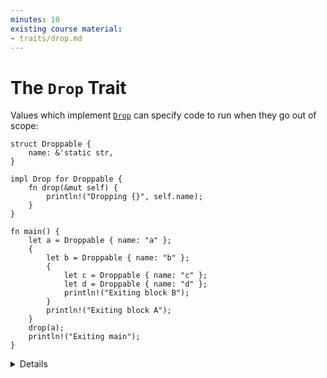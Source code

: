 ```yaml
---
minutes: 10
existing course material:
- traits/drop.md
---
```


# The `Drop` Trait

Values which implement [`Drop`][1] can specify code to run when they go out of scope:

```rust,editable
struct Droppable {
    name: &'static str,
}

impl Drop for Droppable {
    fn drop(&mut self) {
        println!("Dropping {}", self.name);
    }
}

fn main() {
    let a = Droppable { name: "a" };
    {
        let b = Droppable { name: "b" };
        {
            let c = Droppable { name: "c" };
            let d = Droppable { name: "d" };
            println!("Exiting block B");
        }
        println!("Exiting block A");
    }
    drop(a);
    println!("Exiting main");
}
```

<details>

* Note that `std::mem::drop` is not the same as `std::ops::Drop::drop`.
* Values are automatically dropped when they go out of scope.
* When a value is dropped, if it implements `std::ops::Drop` then its `Drop::drop` implementation
  will be called.
* All its fields will then be dropped too, whether or not it implements `Drop`.
* `std::mem::drop` is just an empty function that takes any value. The significance is that it takes
  ownership of the value, so at the end of its scope it gets dropped. This makes it a convenient way
  to explicitly drop values earlier than they would otherwise go out of scope.
    * This can be useful for objects that do some work on `drop`: releasing locks, closing files,
      etc.

Discussion points:

* Why doesn't `Drop::drop` take `self`?
    * Short-answer: If it did, `std::mem::drop` would be called at the end of
        the block, resulting in another call to `Drop::drop`, and a stack
        overflow!
* Try replacing `drop(a)` with `a.drop()`.

</details>

[1]: https://doc.rust-lang.org/std/ops/trait.Drop.html
